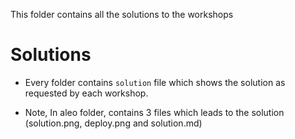 This folder contains all the solutions to the workshops

# Solutions

- Every folder contains `solution` file which shows the solution as requested by each workshop.

- Note, In aleo folder, contains 3 files which leads to the solution (solution.png, deploy.png and solution.md)
